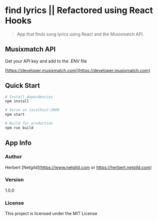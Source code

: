 # find lyrics || Refactored using React Hooks

> App that finds song lyrics using React and the Musixmatch API.

## Musixmatch API

Get your API key and add to the .ENV file

[https://developer.musixmatch.com](https://developer.musixmatch.com)

## Quick Start

```bash
# Install dependencies
npm install

# Serve on localhost:3000
npm start

# Build for production
npm run build
```

## App Info

### Author

Herbert
[Netgild](https://www.netgild.com or https://herbert.netgild.com)

### Version

1.0.0

### License

This project is licensed under the MIT License
